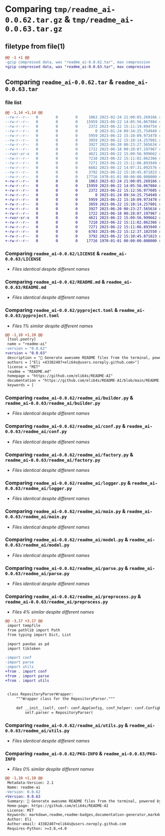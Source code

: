 # Comparing `tmp/readme_ai-0.0.62.tar.gz` & `tmp/readme_ai-0.0.63.tar.gz`

## filetype from file(1)

```diff
@@ -1 +1 @@
-gzip compressed data, was "readme_ai-0.0.62.tar", max compression
+gzip compressed data, was "readme_ai-0.0.63.tar", max compression
```

## Comparing `readme_ai-0.0.62.tar` & `readme_ai-0.0.63.tar`

### file list

```diff
@@ -1,14 +1,14 @@
--rw-r--r--   0        0        0     1063 2023-02-24 21:00:05.269166 readme_ai-0.0.62/LICENSE
--rw-r--r--   0        0        0    15959 2023-06-22 14:05:56.067804 readme_ai-0.0.62/README.md
--rw-r--r--   0        0        0     2372 2023-06-22 15:11:19.094754 readme_ai-0.0.62/pyproject.toml
--rw-r--r--   0        0        0        0 2023-01-24 09:34:25.754949 readme_ai-0.0.62/readme_ai/__init__.py
--rw-r--r--   0        0        0     5959 2023-06-22 15:10:09.973478 readme_ai-0.0.62/readme_ai/builder.py
--rw-r--r--   0        0        0     3859 2023-06-22 15:10:14.257801 readme_ai-0.0.62/readme_ai/conf.py
--rw-r--r--   0        0        0     3927 2023-06-20 00:23:27.565634 readme_ai-0.0.62/readme_ai/factory.py
--rw-r--r--   0        0        0     1722 2023-06-18 00:28:07.197967 readme_ai-0.0.62/readme_ai/logger.py
--rwxr-xr-x   0        0        0     4621 2023-06-22 15:09:56.999662 readme_ai-0.0.62/readme_ai/main.py
--rw-r--r--   0        0        0     7218 2023-06-22 15:11:02.062366 readme_ai-0.0.62/readme_ai/model.py
--rw-r--r--   0        0        0     7271 2023-06-22 15:11:06.893949 readme_ai-0.0.62/readme_ai/parse.py
--rw-r--r--   0        0        0     6682 2023-06-22 14:07:31.092576 readme_ai-0.0.62/readme_ai/preprocess.py
--rw-r--r--   0        0        0     3792 2023-06-22 15:10:45.871023 readme_ai-0.0.62/readme_ai/utils.py
--rw-r--r--   0        0        0    17716 1970-01-01 00:00:00.000000 readme_ai-0.0.62/PKG-INFO
+-rw-r--r--   0        0        0     1063 2023-02-24 21:00:05.269166 readme_ai-0.0.63/LICENSE
+-rw-r--r--   0        0        0    15959 2023-06-22 14:05:56.067804 readme_ai-0.0.63/README.md
+-rw-r--r--   0        0        0     2372 2023-06-22 15:12:56.977605 readme_ai-0.0.63/pyproject.toml
+-rw-r--r--   0        0        0        0 2023-01-24 09:34:25.754949 readme_ai-0.0.63/readme_ai/__init__.py
+-rw-r--r--   0        0        0     5959 2023-06-22 15:10:09.973478 readme_ai-0.0.63/readme_ai/builder.py
+-rw-r--r--   0        0        0     3859 2023-06-22 15:10:14.257801 readme_ai-0.0.63/readme_ai/conf.py
+-rw-r--r--   0        0        0     3927 2023-06-20 00:23:27.565634 readme_ai-0.0.63/readme_ai/factory.py
+-rw-r--r--   0        0        0     1722 2023-06-18 00:28:07.197967 readme_ai-0.0.63/readme_ai/logger.py
+-rwxr-xr-x   0        0        0     4621 2023-06-22 15:09:56.999662 readme_ai-0.0.63/readme_ai/main.py
+-rw-r--r--   0        0        0     7218 2023-06-22 15:11:02.062366 readme_ai-0.0.63/readme_ai/model.py
+-rw-r--r--   0        0        0     7271 2023-06-22 15:11:06.893949 readme_ai-0.0.63/readme_ai/parse.py
+-rw-r--r--   0        0        0     6703 2023-06-22 15:12:37.102550 readme_ai-0.0.63/readme_ai/preprocess.py
+-rw-r--r--   0        0        0     3792 2023-06-22 15:10:45.871023 readme_ai-0.0.63/readme_ai/utils.py
+-rw-r--r--   0        0        0    17716 1970-01-01 00:00:00.000000 readme_ai-0.0.63/PKG-INFO
```

### Comparing `readme_ai-0.0.62/LICENSE` & `readme_ai-0.0.63/LICENSE`

 * *Files identical despite different names*

### Comparing `readme_ai-0.0.62/README.md` & `readme_ai-0.0.63/README.md`

 * *Files identical despite different names*

### Comparing `readme_ai-0.0.62/pyproject.toml` & `readme_ai-0.0.63/pyproject.toml`

 * *Files 1% similar despite different names*

```diff
@@ -1,10 +1,10 @@
 [tool.poetry]
 name = "readme-ai"
-version = "0.0.62"
+version = "0.0.63"
 description = "🚀 Generate awesome README files from the terminal, powered by OpenAI's GPT language model APIs 💫"
 authors = ["Eli <43382407+eli64s@users.noreply.github.com>"]
 license = "MIT"
 readme = "README.md"
 homepage = "https://github.com/eli64s/README-AI"
 documentation = "https://github.com/eli64s/README-AI/blob/main/README.md"
 keywords = [
```

### Comparing `readme_ai-0.0.62/readme_ai/builder.py` & `readme_ai-0.0.63/readme_ai/builder.py`

 * *Files identical despite different names*

### Comparing `readme_ai-0.0.62/readme_ai/conf.py` & `readme_ai-0.0.63/readme_ai/conf.py`

 * *Files identical despite different names*

### Comparing `readme_ai-0.0.62/readme_ai/factory.py` & `readme_ai-0.0.63/readme_ai/factory.py`

 * *Files identical despite different names*

### Comparing `readme_ai-0.0.62/readme_ai/logger.py` & `readme_ai-0.0.63/readme_ai/logger.py`

 * *Files identical despite different names*

### Comparing `readme_ai-0.0.62/readme_ai/main.py` & `readme_ai-0.0.63/readme_ai/main.py`

 * *Files identical despite different names*

### Comparing `readme_ai-0.0.62/readme_ai/model.py` & `readme_ai-0.0.63/readme_ai/model.py`

 * *Files identical despite different names*

### Comparing `readme_ai-0.0.62/readme_ai/parse.py` & `readme_ai-0.0.63/readme_ai/parse.py`

 * *Files identical despite different names*

### Comparing `readme_ai-0.0.62/readme_ai/preprocess.py` & `readme_ai-0.0.63/readme_ai/preprocess.py`

 * *Files 4% similar despite different names*

```diff
@@ -3,17 +3,17 @@
 import tempfile
 from pathlib import Path
 from typing import Dict, List
 
 import pandas as pd
 import tiktoken
 
-import conf
-import parse
-import utils
+from . import conf
+from . import parse
+from . import utils
 
 
 class RepositoryParserWrapper:
     """Wrapper class for the RepositoryParser."""
 
     def __init__(self, conf: conf.AppConfig, conf_helper: conf.ConfigHelper):
         self.parser = RepositoryParser(
```

### Comparing `readme_ai-0.0.62/readme_ai/utils.py` & `readme_ai-0.0.63/readme_ai/utils.py`

 * *Files identical despite different names*

### Comparing `readme_ai-0.0.62/PKG-INFO` & `readme_ai-0.0.63/PKG-INFO`

 * *Files 0% similar despite different names*

```diff
@@ -1,10 +1,10 @@
 Metadata-Version: 2.1
 Name: readme-ai
-Version: 0.0.62
+Version: 0.0.63
 Summary: 🚀 Generate awesome README files from the terminal, powered by OpenAI's GPT language model APIs 💫
 Home-page: https://github.com/eli64s/README-AI
 License: MIT
 Keywords: markdown,readme,readme-badges,documentation-generator,markdown-generator,automated-documentation,awesome-readme,readme-generator,python-ai,gpt-3,openai-api,shieldsio-badges,gpt-4,llms,openai-python,chatgpt-python,llmops,openai-chatbot,gpt-35-turbo
 Author: Eli
 Author-email: 43382407+eli64s@users.noreply.github.com
 Requires-Python: >=3.8,<4.0
```


